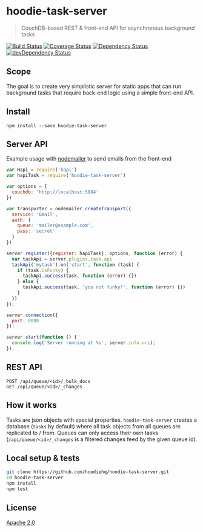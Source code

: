 # hoodie-task-server

> CouchDB-based REST & front-end API for asynchronous background tasks

[![Build Status](https://travis-ci.org/hoodiehq/hoodie-task-server.svg?branch=master)](https://travis-ci.org/hoodiehq/hoodie-task-server)
[![Coverage Status](https://coveralls.io/repos/hoodiehq/hoodie-task-server/badge.svg?branch=master)](https://coveralls.io/r/hoodiehq/hoodie-task-server?branch=master)
[![Dependency Status](https://david-dm.org/hoodiehq/hoodie-task-server.svg)](https://david-dm.org/hoodiehq/hoodie-task-server)
[![devDependency Status](https://david-dm.org/hoodiehq/hoodie-task-server/dev-status.svg)](https://david-dm.org/hoodiehq/hoodie-task-server#info=devDependencies)

## Scope

The goal is to create very simplistic server for static apps that can
run background tasks that require back-end logic using a simple front-end
API.

## Install

```
npm install --save hoodie-task-server
```


## Server API

Example usage with [nodemailer](https://www.npmjs.com/package/nodemailer) to
send emails from the front-end

```js
var Hapi = require('hapi')
var hapiTask = require('hoodie-task-server')

var options = {
  couchdb: 'http://localhost:5984'
})

var transporter = nodemailer.createTransport({
  service: 'Gmail',
  auth: {
    queue: 'mailer@example.com',
    pass: 'secret'
  }
})

server.register({register: hapiTask}, options, function (error) {
  var taskApi = server.plugins.task.api
  taskApi('mytask').on('start', function (task) {
    if (task.isFunky) {
      taskApi.success(task, function (error) {})
    } else {
      taskApi.success(task, 'you not funky!', function (error) {})
    }
  })
});

server.connection({
  port: 8000
});

server.start(function () {
  console.log('Server running at %s', server.info.uri);
});
```

## REST API

```
POST /api/queue/<id>/_bulk_docs
GET /api/queue/<id>/_changes
```

## How it works

Tasks are json objects with special properties. `hoodie-task-server` creates a
database (`tasks` by default) where all task objects from all queues are
replicated to / from. Queues can only access their own tasks
(`/api/queue/<id>/_changes` is a filtered changes feed by the given queue id).

## Local setup & tests

```bash
git clone https://github.com/hoodiehq/hoodie-task-server.git
cd hoodie-task-server
npm install
npm test
```

## License

[Apache 2.0](http://www.apache.org/licenses/LICENSE-2.0)
